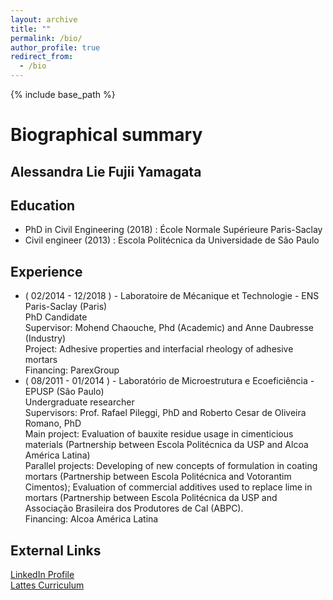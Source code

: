 ```yaml
---
layout: archive
title: ""
permalink: /bio/
author_profile: true
redirect_from:
  - /bio
---
```


{% include base_path %}


# Biographical summary
## Alessandra Lie Fujii Yamagata

## Education
- PhD in Civil Engineering (2018) : École Normale Supérieure Paris-Saclay
- Civil engineer (2013) : Escola Politécnica da Universidade de São Paulo

## Experience
- ( 02/2014 - 12/2018 ) - Laboratoire de Mécanique et Technologie - ENS Paris-Saclay (Paris)<br/>
    PhD Candidate<br/>
    Supervisor: Mohend Chaouche, Phd (Academic) and Anne Daubresse (Industry)<br/>
    Project: Adhesive properties and interfacial rheology of adhesive mortars<br/>
    Financing: ParexGroup<br/>
- ( 08/2011 - 01/2014 ) - Laboratório de Microestrutura e Ecoeficiência - EPUSP (São Paulo)<br/>
    Undergraduate researcher<br/>
    Supervisors: Prof. Rafael Pileggi, PhD and Roberto Cesar de Oliveira Romano, PhD<br/>
    Main project: Evaluation of bauxite residue usage in cimenticious materials (Partnership between Escola Politécnica da USP and Alcoa América Latina)<br/>
    Parallel projects: Developing of new concepts of formulation in coating mortars (Partnership between Escola Politécnica and Votorantim Cimentos); Evaluation of commercial additives used to replace lime in mortars (Partnership between Escola Politécnica da USP and Associação Brasileira dos Produtores de Cal (ABPC).<br/>
    Financing: Alcoa América Latina
  
## External Links
[LinkedIn Profile](http://linkedin.com/in/alfujii)<br/>
[Lattes Curriculum](http://lattes.cnpq.br/7932148707851149)

  
  
